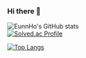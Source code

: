 ### Hi there 👋

<!--
**taemin4u/taemin4u** is a ✨ _special_ ✨ repository because its `README.md` (this file) appears on your GitHub profile.

Here are some ideas to get you started:

- 🔭 I’m currently working on ...
- 🌱 I’m currently learning ...
- 👯 I’m looking to collaborate on ...
- 🤔 I’m looking for help with ...
- 💬 Ask me about ...
- 📫 How to reach me: ...
- 😄 Pronouns: ...
- ⚡ Fun fact: ...
-->

![EunnHo's GitHub stats](https://github-readme-stats.vercel.app/api?username=taemin4u&show_icons=true&theme=merko)
<br>
[![Solved.ac Profile](http://mazassumnida.wtf/api/v2/generate_badge?boj=taemin4u)](https://solved.ac/taemin4u/)

[![Top Langs](https://github-readme-stats.vercel.app/api/top-langs/?username=taemin4u&langs_count=5&layout=compact&theme=dark)](https://github.com/taemin4u/taemin4u)
